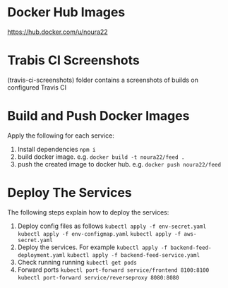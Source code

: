 # Docker Hub Images 
https://hub.docker.com/u/noura22

# Trabis CI Screenshots
(travis-ci-screenshots) folder contains a screenshots of builds on configured Travis CI

# Build and Push Docker Images
Apply the following for each service:
1. Install dependencies `npm i`
2. build docker image. e.g. `docker build -t noura22/feed .`
4. push the created image to docker hub. e.g. `docker push noura22/feed`

# Deploy The Services
The following steps explain how to deploy the services:
1. Deploy config files as follows
`kubectl apply -f env-secret.yaml`
`kubectl apply -f env-configmap.yaml`
`kubectl apply -f aws-secret.yaml`
2. Deploy the services. For example
`kubectl apply -f backend-feed-deployment.yaml`
`kubectl apply -f backend-feed-service.yaml`
3. Check running running `kubectl get pods`
4. Forward ports
`kubectl port-forward service/frontend 8100:8100`
`kubectl port-forward service/reverseproxy 8080:8080`
